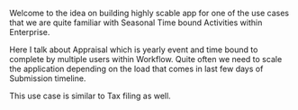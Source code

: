 Welcome to the idea on building highly scable app for one of the use cases that we are quite familiar with Seasonal Time bound Activities within Enterprise.


Here I talk about Appraisal which is yearly event and time bound to complete by multiple users within Workflow.
Quite often we need to scale the application depending on the load that comes in last few days of Submission timeline.

<p>This use case is similar to Tax filing as well.</p>
